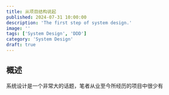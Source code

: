 ```yaml
---
title: 从项目结构说起
published: 2024-07-31 10:00:00
description: 'The first step of system design.'
image: ''
tags: ['System Design', 'DDD']
category: 'System Design'
draft: true 
---
```


## 概述

系统设计是一个非常大的话题，笔者从业至今所经历的项目中很少有

